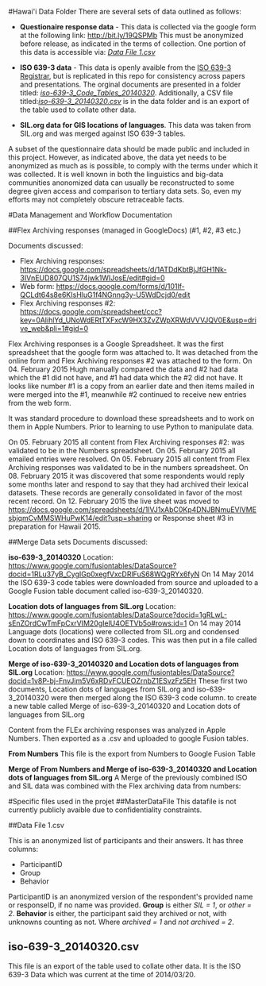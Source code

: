 #Hawai'i Data Folder
There are several sets of data outlined as follows:

* **Questionaire response data** - This data is collected via the google form at the following link: http://bit.ly/19QSPMb This must be anonymized before release, as indicated in the terms of collection. One portion of this data is accessible via: [*Data File 1.csv*](https://github.com/HughP/Lexical-Database-Archiving-Stats/blob/master/2015-Hawaii/data/Anonymized%20Participant%20data%20-%20(about%20data%20file%201).md)

* **ISO 639-3 data** - This data is openly avaible from the [ISO 639-3 Registrar](http://www2.sil.org/iso639-3/default.asp), but is replicated in this repo for consistency across papers and presentations. The orginal documents are presented in a folder titled: [*iso-639-3_Code_Tables_20140320*](https://github.com/HughP/Lexical-Database-Archiving-Stats/tree/master/2015-Hawaii/data/iso-639-3_Code_Tables_20140320). Additionally, a CSV file titled:[*iso-639-3_20140320.csv*](https://github.com/HughP/Lexical-Database-Archiving-Stats/blob/master/2015-Hawaii/data/iso-639-3_20140320.csv) is in the data folder and is an export of the table used to collate other data.

* **SIL.org data for GIS locations of languages**. This data was taken from SIL.org and was merged against ISO 639-3 tables.

A subset of the questionnaire data should be made public and included in this project. However, as indicated above, the data yet needs to be anonymized as much as is possible, to comply with the terms under which it was collected. It is well known in both the linguistics and big-data communities anonomized data can usually be reconstructed to some degree given access and comparison to tertiary data sets. So, even my efforts may not completely obscure retraceable facts.

#Data Management and Workflow Documentation

##Flex Archiving responses (managed in GoogleDocs) (#1, #2, #3 etc.)

Documents discussed:
* Flex Archiving responses: https://docs.google.com/spreadsheets/d/1ATDdKbtBjJfGH1Nk-3IVnEUD807QU1S74jwk1WIJosE/edit#gid=0
* Web form: https://docs.google.com/forms/d/101lf-QCLdt64s8e6KIsHluG1f4NGnng3y-U5WdDcjd0/edit
* Flex Archiving responses #2: https://docs.google.com/spreadsheet/ccc?key=0AlihlYd_UNoWdERtTXFxcW9HX3ZvZWpXRWdVVVJQV0E&usp=drive_web&pli=1#gid=0 

Flex Archiving responses is a Google Spreadsheet. It was the first spreadsheet that the google form was attached to. It was detached from the online form and Flex Archiving responses #2 was attached to the form. On 04. February 2015 Hugh manually compared the data and #2 had data which the #1 did not have, and #1 had data which the #2 did not have. It looks like number #1 is a copy from an earlier date and then items mailed in were merged into the #1, meanwhile #2 continued to receive new entries from the web form.

It was standard procedure to download these spreadsheets and to work on them in Apple Numbers. Prior to learning to use Python to manipulate data.

On 05. February 2015 all content from Flex Archiving responses #2: was validated to be in the Numbers spreadsheet.
On 05. February 2015 all emailed entries were resolved.
On 05. February 2015 all content from Flex Archiving responses was validated to be in the numbers spreadsheet.
On 08. February 2015 it was discovered that some respondents would reply some months later and respond to say that they had archived their lexical datasets. These records are generally consolidated in favor of the most recent record. 
On 12. February 2015 the live sheet was moved to https://docs.google.com/spreadsheets/d/1IVJ1xAbC0Kp4DNJBNmuEVlVMEsbjqmCvMMSWHuPwK14/edit?usp=sharing or Response sheet #3 in preparation for Hawaii 2015.

##Merge Data sets
Documents discussed:

**iso-639-3_20140320**
Location: https://www.google.com/fusiontables/DataSource?docid=1RLu37yB_CygIGp0xegfVxcDRlFuS68WQgRYx6fyN 
On 14 May 2014 the ISO 639-3 code tables were downloaded from source and uploaded to a Google Fusion table document called iso-639-3_20140320.

**Location dots of languages from SIL.org**
Location: https://www.google.com/fusiontables/DataSource?docid=1gRLwL-sEnZOrdCwTmFpCxrVIM20gIelU4OETVb5o#rows:id=1
On 14 may 2014 Language dots (locations) were collected from SIL.org and condensed down to coordinates and ISO 639-3 codes. This was then put in a file called Location dots of languages from SIL.org.

**Merge of iso-639-3_20140320 and Location dots of languages from SIL.org**
Location: https://www.google.com/fusiontables/DataSource?docid=1v8P-bj-FnvJim5V6xRDvFCUEOZrnbZ1ESvzFz5EH
These first two documents, Location dots of languages from SIL.org and iso-639-3_20140320 were then merged along the ISO 639-3 code column. to create a new table called Merge of iso-639-3_20140320 and Location dots of languages from SIL.org

Content from the FLEx archiving responses was analyzed in Apple Numbers. Then exported as a .csv and uploaded to google Fusion tables.

**From Numbers**
This file is the export from Numbers to Google Fusion Table

**Merge of From Numbers and Merge of iso-639-3_20140320 and Location dots of languages from SIL.org**
A Merge of the previously combined ISO and SIL data was combined with the Flex archiving data from numbers: 


#Specific files used in the projet
##MasterDataFile
This datafile is not currently publicly avaible due to confidentiality constraints.

##Data File 1.csv

This is an anonymized list of participants and their answers. It has three columns:
* ParticipantID
* Group
* Behavior

ParticipantID is an anonymized version of the respondent's provided name or responseID, if no name was provided.
**Group** is either *SIL = 1*, or *other = 2*.
**Behavior** is either, the participant said they archived or not, with unknowns counting as not. Where *archived = 1* and *not archived = 2*. 
## iso-639-3_20140320.csv
This file is an export of the table used to collate other data. It is the ISO 639-3 Data which was current at the time of 2014/03/20.
